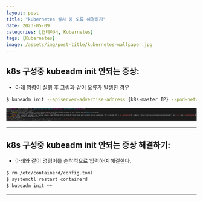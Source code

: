 ```yaml
---
layout: post
title: "kubernetes 설치 중 오류 해결하기"
date: 2023-05-09
categories: [컨테이너, Kubernetes]
tags: [Kubernetes]
image: /assets/img/post-title/kubernetes-wallpaper.jpg
---
```


## k8s 구성중 kubeadm init 안되는 증상:
- 아래 명령어 실행 후 그림과 같이 오류가 발생한 경우
```bash
$ kubeadm init --apiserver-advertise-address {k8s-master IP} --pod-network-cidr=172.16.0.0/16
```
[![Kubeadm init 과정 에러1](/assets/img/post/kubernetes/Kubeadm%20init%20%EA%B3%BC%EC%A0%95%20%EC%97%90%EB%9F%AC1.PNG)](/assets/img/post/kubernetes/Kubeadm%20init%20%EA%B3%BC%EC%A0%95%20%EC%97%90%EB%9F%AC1.PNG)

* * *

## k8s 구성중 kubeadm init 안되는 증상 해결하기:
- 아래와 같이 명령어를 순착적으로 입력하여 해결한다.
```bash
$ rm /etc/containerd/config.toml
$ systemctl restart containerd
$ kubeadm init ~~
```

* * *
